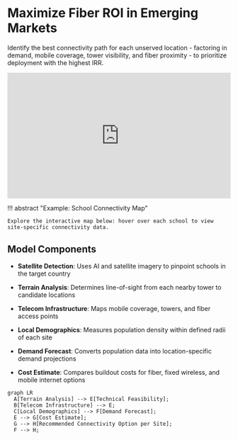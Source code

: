 # Maximize Fiber ROI in Emerging Markets

Identify the best connectivity path for each unserved location - factoring in demand, mobile coverage, tower visibility, and fiber proximity - to prioritize deployment with the highest IRR.

<div class="responsive-iframe">
  <div id="loading-message" style="position: absolute; top: 0; width: 100%; font-size: 18px; font-weight: bold;">
    Interactive Map is Loading...
  </div>
  <iframe 
    src="https://juliawawrykowicz.github.io/examples/Brazil_Map.html" loading="lazy"
    onload="document.getElementById('loading-message').style.display='none';">
  </iframe>
</div>

<style>
.responsive-iframe{position:relative;padding-top:56.25%;height:0;}
.responsive-iframe iframe{position:absolute;top:0;left:0;width:100%;height:100%;border:0;}
</style>

!!! abstract "Example: School Connectivity Map"

    Explore the interactive map below: hover over each school to view site-specific connectivity data.

## Model Components

- __Satellite Detection__: Uses AI and satellite imagery to pinpoint schools in the target country

- __Terrain Analysis__: Determines line-of-sight from each nearby tower to candidate locations

- __Telecom Infrastructure__: Maps mobile coverage, towers, and fiber access points

- __Local Demographics__: Measures population density within defined radii of each site

- __Demand Forecast__: Converts population data into location-specific demand projections

- __Cost Estimate__: Compares buildout costs for fiber, fixed wireless, and mobile internet options


``` mermaid
graph LR
  A[Terrain Analysis] --> E[Technical Feasibility];
  B[Telecom Infrastructure] --> E;
  C[Local Demographics] --> F[Demand Forecast];
  E --> G[Cost Estimate];
  G --> H[Recommended Connectivity Option per Site];
  F --> H;

  
```